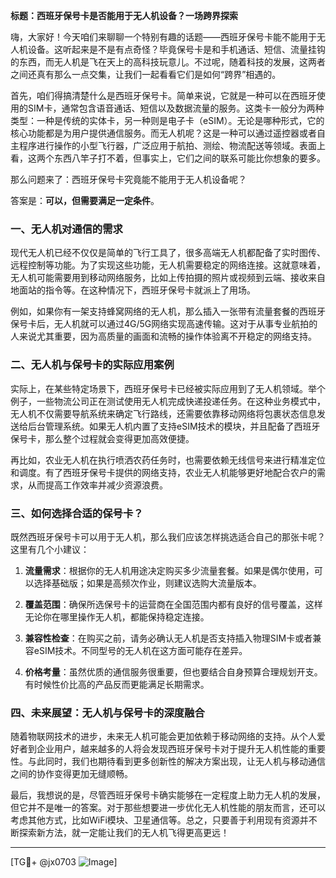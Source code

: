 **标题：西班牙保号卡是否能用于无人机设备？一场跨界探索**

嗨，大家好！今天咱们来聊聊一个特别有趣的话题——西班牙保号卡能不能用于无人机设备。这听起来是不是有点奇怪？毕竟保号卡是和手机通话、短信、流量挂钩的东西，而无人机是飞在天上的高科技玩意儿。不过呢，随着科技的发展，这两者之间还真有那么一点交集，让我们一起看看它们是如何“跨界”相遇的。

首先，咱们得搞清楚什么是西班牙保号卡。简单来说，它就是一种可以在西班牙使用的SIM卡，通常包含语音通话、短信以及数据流量的服务。这类卡一般分为两种类型：一种是传统的实体卡，另一种则是电子卡（eSIM）。无论是哪种形式，它的核心功能都是为用户提供通信服务。而无人机呢？这是一种可以通过遥控器或者自主程序进行操作的小型飞行器，广泛应用于航拍、测绘、物流配送等领域。表面上看，这两个东西八竿子打不着，但事实上，它们之间的联系可能比你想象的要多。

那么问题来了：西班牙保号卡究竟能不能用于无人机设备呢？

答案是：**可以，但需要满足一定条件**。

### 一、无人机对通信的需求

现代无人机已经不仅仅是简单的飞行工具了，很多高端无人机都配备了实时图传、远程控制等功能。为了实现这些功能，无人机需要稳定的网络连接。这就意味着，无人机可能需要用到移动网络服务，比如上传拍摄的照片或视频到云端、接收来自地面站的指令等。在这种情况下，西班牙保号卡就派上了用场。

例如，如果你有一架支持蜂窝网络的无人机，那么插入一张带有流量套餐的西班牙保号卡后，无人机就可以通过4G/5G网络实现高速传输。这对于从事专业航拍的人来说尤其重要，因为高质量的画面和流畅的操作体验离不开稳定的网络支持。

### 二、无人机与保号卡的实际应用案例

实际上，在某些特定场景下，西班牙保号卡已经被实际应用到了无人机领域。举个例子，一些物流公司正在测试使用无人机完成快递投递任务。在这种业务模式中，无人机不仅需要导航系统来确定飞行路线，还需要依靠移动网络将包裹状态信息发送给后台管理系统。如果无人机内置了支持eSIM技术的模块，并且配备了西班牙保号卡，那么整个过程就会变得更加高效便捷。

再比如，农业无人机在执行喷洒农药任务时，也需要依赖无线信号来进行精准定位和调度。有了西班牙保号卡提供的网络支持，农业无人机能够更好地配合农户的需求，从而提高工作效率并减少资源浪费。

### 三、如何选择合适的保号卡？

既然西班牙保号卡可以用于无人机，那么我们应该怎样挑选适合自己的那张卡呢？这里有几个小建议：

1. **流量需求**：根据你的无人机用途决定购买多少流量套餐。如果是偶尔使用，可以选择基础版；如果是高频次作业，则建议选购大流量版本。
   
2. **覆盖范围**：确保所选保号卡的运营商在全国范围内都有良好的信号覆盖，这样无论你在哪里操作无人机，都能保持稳定连接。

3. **兼容性检查**：在购买之前，请务必确认无人机是否支持插入物理SIM卡或者兼容eSIM技术。不同型号的无人机在这方面可能存在差异。

4. **价格考量**：虽然优质的通信服务很重要，但也要结合自身预算合理规划开支。有时候性价比高的产品反而更能满足长期需求。

### 四、未来展望：无人机与保号卡的深度融合

随着物联网技术的进步，未来无人机可能会更加依赖于移动网络的支持。从个人爱好者到企业用户，越来越多的人将会发现西班牙保号卡对于提升无人机性能的重要性。与此同时，我们也期待看到更多创新性的解决方案出现，让无人机与移动通信之间的协作变得更加无缝顺畅。

最后，我想说的是，尽管西班牙保号卡确实能够在一定程度上助力无人机的发展，但它并不是唯一的答案。对于那些想要进一步优化无人机性能的朋友而言，还可以考虑其他方式，比如WiFi模块、卫星通信等。总之，只要善于利用现有资源并不断探索新方法，就一定能让我们的无人机飞得更高更远！

---

[TG💪+ @jx0703 ![Image](https://github.com/user-attachments/assets/dbca1d08-cadb-493c-b0ec-ad6f7a83f270)]